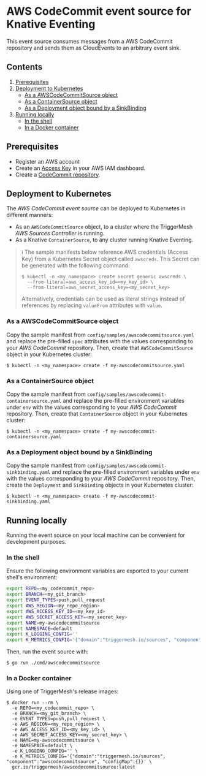 # AWS CodeCommit event source for Knative Eventing

This event source consumes messages from a AWS CodeCommit repository and sends them as CloudEvents to an arbitrary event
sink.

## Contents

1. [Prerequisites](#prerequisites)
1. [Deployment to Kubernetes](#deployment-to-kubernetes)
   * [As a AWSCodeCommitSource object](#as-a-awscodecommitsource-object)
   * [As a ContainerSource object](#as-a-containersource-object)
   * [As a Deployment object bound by a SinkBinding](#as-a-deployment-object-bound-by-a-sinkbinding)
1. [Running locally](#running-locally)
   * [In the shell](#in-the-shell)
   * [In a Docker container](#in-a-docker-container)

## Prerequisites

* Register an AWS account
* Create an [Access Key][doc-accesskey] in your AWS IAM dashboard.
* Create a [CodeCommit repository][doc-codecommit].

## Deployment to Kubernetes

The _AWS CodeCommit event source_ can be deployed to Kubernetes in different manners:

* As an `AWSCodeCommitSource` object, to a cluster where the TriggerMesh _AWS Sources Controller_ is running.
* As a Knative `ContainerSource`, to any cluster running Knative Eventing.

> :information_source: The sample manifests below reference AWS credentials (Access Key) from a Kubernetes Secret object
> called `awscreds`. This Secret can be generated with the following command:
>
> ```console
> $ kubectl -n <my_namespace> create secret generic awscreds \
>   --from-literal=aws_access_key_id=<my_key_id> \
>   --from-literal=aws_secret_access_key=<my_secret_key>
> ```
>
> Alternatively, credentials can be used as literal strings instead of references by replacing `valueFrom` attributes
> with `value`.

### As a AWSCodeCommitSource object

Copy the sample manifest from `config/samples/awscodecommitsource.yaml` and replace the pre-filled `spec` attributes
with the values corresponding to your _AWS CodeCommit_ repository. Then, create that `AWSCodeCommitSource` object in
your Kubernetes cluster:

```console
$ kubectl -n <my_namespace> create -f my-awscodecommitsource.yaml
```

### As a ContainerSource object

Copy the sample manifest from `config/samples/awscodecommit-containersource.yaml` and replace the pre-filled environment
variables under `env` with the values corresponding to your _AWS CodeCommit_ repository. Then, create that
`ContainerSource` object in your Kubernetes cluster:

```console
$ kubectl -n <my_namespace> create -f my-awscodecommit-containersource.yaml
```

### As a Deployment object bound by a SinkBinding

Copy the sample manifest from `config/samples/awscodecommit-sinkbinding.yaml` and replace the pre-filled environment
variables under `env` with the values corresponding to your _AWS CodeCommit_ repository. Then, create the
`Deployment` and `SinkBinding` objects in your Kubernetes cluster:

```console
$ kubectl -n <my_namespace> create -f my-awscodecommit-sinkbinding.yaml
```

## Running locally

Running the event source on your local machine can be convenient for development purposes.

### In the shell

Ensure the following environment variables are exported to your current shell's environment:

```sh
export REPO=<my_codecommit_repo>
export BRANCH=<my_git_branch>
export EVENT_TYPES=push,pull_request
export AWS_REGION=<my_repo_region>
export AWS_ACCESS_KEY_ID=<my_key_id>
export AWS_SECRET_ACCESS_KEY=<my_secret_key>
export NAME=my-awscodecommitsource
export NAMESPACE=default
export K_LOGGING_CONFIG=''
export K_METRICS_CONFIG='{"domain":"triggermesh.io/sources", "component":"awscodecommitsource", "configMap":{}}'
```

Then, run the event source with:

```console
$ go run ./cmd/awscodecommitsource
```

### In a Docker container

Using one of TriggerMesh's release images:

```console
$ docker run --rm \
  -e REPO=<my_codecommit_repo> \
  -e BRANCH=<my_git_branch> \
  -e EVENT_TYPES=push,pull_request \
  -e AWS_REGION=<my_repo_region> \
  -e AWS_ACCESS_KEY_ID=<my_key_id> \
  -e AWS_SECRET_ACCESS_KEY=<my_secret_key> \
  -e NAME=my-awscodecommitsource \
  -e NAMESPACE=default \
  -e K_LOGGING_CONFIG='' \
  -e K_METRICS_CONFIG='{"domain":"triggermesh.io/sources", "component":"awscodecommitsource", "configMap":{}}' \
  gcr.io/triggermesh/awscodecommitsource:latest
```

[doc-accesskey]: https://docs.aws.amazon.com/general/latest/gr/aws-sec-cred-types.html#access-keys-and-secret-access-keys
[doc-codecommit]: https://docs.aws.amazon.com/codecommit/latest/userguide/how-to-create-repository.html
